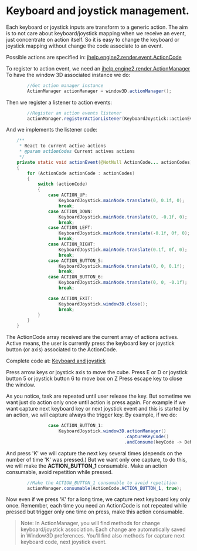 # Keyboard and joystick management.

Each keyboard or joystick inputs are transform to a generic action.
The aim is to not care about keyboard/joystick mapping when we receive an
event, just concentrate on action itself.
So it is easy to change the keyboard or joystick mapping without change
the code associate to an event.

Possible actions are specified in: [jhelp.engine2.render.event.ActionCode](../../src/jhelp/engine2/render/event/ActionCode.java)

To register to action event, we need an [jhelp.engine2.render.ActionManager](../../src/jhelp/engine2/render/ActionManager.java)
To have the window 3D associated instance we do:

````java
        //Get action manager instance
        ActionManager actionManager = window3D.actionManager();
````

Then we register a listener to action events:

````java
        //Register an action events listener
        actionManager.registerActionListener(KeyboardJoystick::actionEvent);
````

And we implements the listener code:

````java
    /**
     * React to current active actions
     * @param actionCodes Current actives actions
     */
    private static void actionEvent(@NotNull ActionCode... actionCodes)
    {
        for (ActionCode actionCode : actionCodes)
        {
            switch (actionCode)
            {
                case ACTION_UP:
                    KeyboardJoystick.mainNode.translate(0, 0.1f, 0);
                    break;
                case ACTION_DOWN:
                    KeyboardJoystick.mainNode.translate(0, -0.1f, 0);
                    break;
                case ACTION_LEFT:
                    KeyboardJoystick.mainNode.translate(-0.1f, 0f, 0);
                    break;
                case ACTION_RIGHT:
                    KeyboardJoystick.mainNode.translate(0.1f, 0f, 0);
                    break;
                case ACTION_BUTTON_5:
                    KeyboardJoystick.mainNode.translate(0, 0, 0.1f);
                    break;
                case ACTION_BUTTON_6:
                    KeyboardJoystick.mainNode.translate(0, 0, -0.1f);
                    break;

                case ACTION_EXIT:
                    KeyboardJoystick.window3D.close();
                    break;
            }
        }
    }
````

The ActionCode array received are the current array of actions actives.
Active means, the user is currently press the keyboard key or joystick
button (or axis) associated to the ActionCode.

Complete code at: [Keyboard and joystick](../../samples/jhelp/engine2/tutorials/KeyboardJoystick.java)

Press arrow keys or joystick axis to move the cube.
Press E or D or joystick button 5 or joystick button 6 to move box on Z
Press escape key to close the window.

As you notice, task are repeated until user release the key.
But sometime we want just do action only once until action is press again.
For example if we want capture next keyboard key or next joystick event and
this is started by an action, we will capture always the trigger key.
By example, if we do:

````java
                case ACTION_BUTTON_1:
                    KeyboardJoystick.window3D.actionManager()
                                             .captureKeyCode()
                                             .andConsume(keyCode -> Debug.information("keyCode=", keyCode));
````

And press 'K' we will capture the next key several times
(depends on the number of time 'K' was pressed.)
But we want only one capture, to do this, we will make the **ACTION_BUTTON_1**
consumable. Make an action consumable, avoid repetition while pressed.

````java
        //Make the ACTION_BUTTON_1 consumable to avoid repetition
        actionManager.consumable(ActionCode.ACTION_BUTTON_1, true);
````

Now even if we press 'K' for a long time, we capture next keyboard key only once.
Remember, each time you need an ActionCode is not repeated while pressed
but trigger only one time on press, make this action consumable.

> Note: In ActionManager, you will find methods for change keyboard/joystick
  association. Each change are automatically saved in Window3D preferences.
  You'll find also methods for capture next keyboard code, next joystick event.
